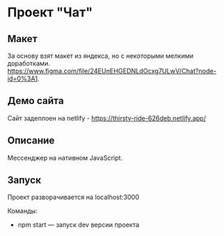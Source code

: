 # Проект "Чат"

## Макет

За основу взят макет из яндекса, но с некоторыми мелкими доработками.
https://www.figma.com/file/24EUnEHGEDNLdOcxg7ULwV/Chat?node-id=0%3A1.

## Демо сайта

Сайт задеплоен на netlify - https://thirsty-ride-626deb.netlify.app/

## Описание

Мессенджер на нативном JavaScript.

## Запуск

Проект разворачивается на localhost:3000

Команды:

- npm start — запуск dev версии проекта
